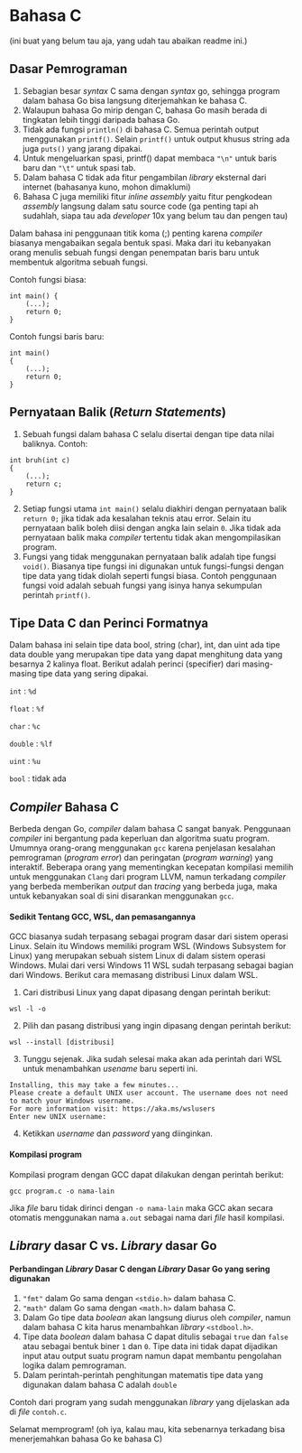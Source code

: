 # Bahasa C
(ini buat yang belum tau aja, yang udah tau abaikan readme ini.)

## Dasar Pemrograman

1. Sebagian besar _syntax_ C sama dengan _syntax_ go, sehingga program dalam bahasa Go bisa langsung diterjemahkan ke bahasa C.
2. Walaupun bahasa Go mirip dengan C, bahasa Go masih berada di tingkatan lebih tinggi daripada bahasa Go.
3. Tidak ada fungsi `println()` di bahasa C. Semua perintah output menggunakan `printf()`. Selain `printf()` untuk output khusus string ada juga `puts()` yang jarang dipakai.
4. Untuk mengeluarkan spasi, printf() dapat membaca `"\n"` untuk baris baru dan `"\t"` untuk spasi tab.
5. Dalam bahasa C tidak ada fitur pengambilan _library_ eksternal dari internet (bahasanya kuno, mohon dimaklumi)
6. Bahasa C juga memiliki fitur _inline assembly_ yaitu fitur pengkodean _assembly_ langsung dalam satu source code (ga penting tapi ah sudahlah, siapa tau ada _developer_ 10x yang belum tau dan pengen tau)

Dalam bahasa ini penggunaan titik koma (;) penting karena _compiler_ biasanya mengabaikan segala bentuk spasi. Maka dari itu kebanyakan orang menulis sebuah fungsi dengan penempatan baris baru untuk membentuk algoritma sebuah fungsi.

Contoh fungsi biasa:
```
int main() {
    (...);
    return 0;
}
```

Contoh fungsi baris baru:
```
int main()
{
    (...);
    return 0;
}
```

## Pernyataan Balik (_Return Statements_)

1. Sebuah fungsi dalam bahasa C selalu disertai dengan tipe data nilai baliknya. Contoh:
```
int bruh(int c)
{
    (...);
    return c;
}
```
2. Setiap fungsi utama `int main()` selalu diakhiri dengan pernyataan balik `return 0;` jika tidak ada kesalahan teknis atau error. Selain itu pernyataan balik boleh diisi dengan angka lain selain `0`. Jika tidak ada pernyataan balik maka _compiler_ tertentu tidak akan mengompilasikan program.
3. Fungsi yang tidak menggunakan pernyataan balik adalah tipe fungsi `void()`. Biasanya tipe fungsi ini digunakan untuk fungsi-fungsi dengan tipe data yang tidak diolah seperti fungsi biasa. Contoh penggunaan fungsi void adalah sebuah fungsi yang isinya hanya sekumpulan perintah `printf()`.

## Tipe Data C dan Perinci Formatnya

Dalam bahasa ini selain tipe data bool, string (char), int, dan uint ada tipe data double yang merupakan tipe data yang dapat
menghitung data yang besarnya 2 kalinya float. Berikut adalah perinci (specifier) dari masing-masing tipe data yang
sering dipakai.

`int`       : `%d`

`float`     : `%f`

`char`      : `%c`

`double`    : `%lf`

`uint`      : `%u`

`bool`      : tidak ada

## _Compiler_ Bahasa C
Berbeda dengan Go, _compiler_ dalam bahasa C sangat banyak. Penggunaan _compiler_ ini bergantung pada keperluan dan algoritma suatu program. Umumnya orang-orang menggunakan `gcc` karena penjelasan kesalahan pemrograman (_program error_) dan peringatan (_program warning_) yang interaktif. Beberapa orang yang mementingkan kecepatan kompilasi memilih untuk menggunakan `Clang` dari program LLVM, namun terkadang _compiler_ yang berbeda memberikan _output_ dan _tracing_ yang berbeda juga, maka untuk kebanyakan soal di sini disarankan menggunakan `gcc`.

#### Sedikit Tentang GCC, WSL, dan pemasangannya
GCC biasanya sudah terpasang sebagai program dasar dari sistem operasi Linux. Selain itu Windows memiliki program WSL (Windows Subsystem for Linux) yang merupakan sebuah sistem Linux di dalam sistem operasi Windows. Mulai dari versi Windows 11 WSL sudah terpasang sebagai bagian dari Windows. Berikut cara memasang distribusi Linux dalam WSL.
1. Cari distribusi Linux yang dapat dipasang dengan perintah berikut:
```
wsl -l -o
```
2. Pilih dan pasang distribusi yang ingin dipasang dengan perintah berikut:
```
wsl --install [distribusi]
```
3. Tunggu sejenak. Jika sudah selesai maka akan ada perintah dari WSL untuk menambahkan _usename_ baru seperti ini.
```
Installing, this may take a few minutes...
Please create a default UNIX user account. The username does not need to match your Windows username.
For more information visit: https://aka.ms/wslusers
Enter new UNIX username:
```
4. Ketikkan _username_ dan _password_ yang diinginkan.

#### Kompilasi program
Kompilasi program dengan GCC dapat dilakukan dengan perintah berikut:
```
gcc program.c -o nama-lain
``` 
Jika _file_ baru tidak dirinci dengan `-o nama-lain` maka GCC akan secara otomatis menggunakan nama `a.out` sebagai nama dari _file_ hasil kompilasi.

## _Library_ dasar C vs. _Library_ dasar Go
#### Perbandingan _Library_ Dasar C dengan _Library_ Dasar Go yang sering digunakan
1. `"fmt"` dalam Go sama dengan `<stdio.h>` dalam bahasa C.
2. `"math"` dalam Go sama dengan `<math.h>` dalam bahasa C.
3. Dalam Go tipe data _boolean_ akan langsung diurus oleh _compiler_, namun dalam bahasa C kita harus menambahkan _library_ `<stdbool.h>`.
4. Tipe data _boolean_ dalam bahasa C dapat ditulis sebagai `true` dan `false` atau sebagai bentuk biner `1` dan `0`. Tipe data ini tidak dapat dijadikan input atau output suatu program namun dapat membantu pengolahan logika dalam pemrograman.
5. Dalam perintah-perintah penghitungan matematis tipe data yang digunakan dalam bahasa C adalah `double`

Contoh dari program yang sudah menggunakan _library_ yang dijelaskan ada di _file_ `contoh.c`.

Selamat memprogram! (oh iya, kalau mau, kita sebenarnya terkadang bisa menerjemahkan bahasa Go ke bahasa C)


